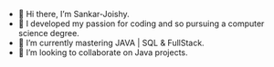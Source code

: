 - 👋 Hi there, I’m Sankar-Joishy.
- 👀 I developed my passion for coding and so pursuing a computer science degree.
- 🌱 I’m currently mastering JAVA | SQL & FullStack.
- 💞️ I’m looking to collaborate on Java projects.


<!---
Sankar-Joishy/Sankar-Joishy is a ✨ special ✨ repository because its `README.md` (this file) appears on your GitHub profile.
You can click the Preview link to take a look at your changes.
--->
